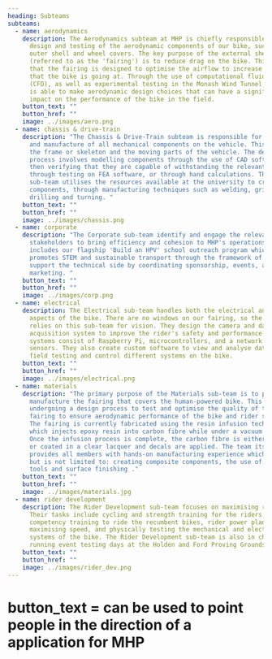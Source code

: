 ```yaml
---
heading: Subteams
subteams:
  - name: aerodynamics
    description: The Aerodynamics subteam at MHP is chiefly responsible for the
      design and testing of the aerodynamic components of our bike, such as the
      outer shell and wheel covers. The key purpose of the external shell
      (referred to as the 'fairing') is to reduce drag on the bike. This means
      that the fairing is designed to optimise the airflow to increase the speed
      that the bike is going at. Through the use of computational fluid dynamics
      (CFD), as well as experimental testing in the Monash Wind Tunnel, the team
      is able to make aerodynamic design choices that can have a significant
      impact on the performance of the bike in the field.
    button_text: ""
    button_href: ""
    image: ../images/aero.png
  - name: chassis & drive-train
    description: "The Chassis & Drive-Train subteam is responsible for the design
      and manufacture of all mechanical components on the vehicle. This includes
      the frame or skeleton and the moving parts of the vehicle. The design
      process involves modelling components through the use of CAD software and
      then verifying that they are capable of withstanding the relevant loading
      through testing on FEA software, or through hand calculations. The
      sub-team utilises the resources available at the university to create the
      components, through manufacturing techniques such as welding, grinding,
      drilling and turning. "
    button_text: ""
    button_href: ""
    image: ../images/chassis.png
  - name: corporate
    description: "The Corporate sub-team identify and engage the relevant external
      stakeholders to bring efficiency and cohesion to MHP's operations. This
      includes our flagship 'Build an HPV' school outreach program which
      promotes STEM and sustainable transport through the framework of HPV. They
      support the technical side by coordinating sponsorship, events, and
      marketing. "
    button_text: ""
    button_href: ""
    image: ../images/corp.png
  - name: electrical
    description: The Electrical sub-team handles both the electrical and software
      aspects of the bike. There are no windows on our fairing, so the rider
      relies on this sub-team for vision. They design the camera and data
      acquisition system to improve the rider's safety and performance. The
      systems consist of Raspberry Pi, microcontrollers, and a network of
      sensors. They also create custom software to view and analyse data from
      field testing and control different systems on the bike.
    button_text: ""
    button_href: ""
    image: ../images/electrical.png
  - name: materials
    description: "The primary purpose of the Materials sub-team is to prototype and
      manufacture the fairing that covers the human-powered bike. This includes
      undergoing a design process to test and optimise the quality of the
      fairing to ensure aerodynamic performance of the bike and rider safety.
      The fairing is currently fabricated using the resin infusion technique
      which injects epoxy resin into carbon fibre while under a vacuum seal.
      Once the infusion process is complete, the carbon fibre is either painted
      or coated in a clear lacquer and decals are applied. The team itself
      provides all members with hands-on manufacturing experience which includes
      but is not limited to: creating composite components, the use of power
      tools and surface finishing ."
    button_text: ""
    button_href: ""
    image: ../images/materials.jpg
  - name: rider development
    description: The Rider Development sub-team focuses on maximising rider output.
      Their tasks include cycling and strength training for the riders,
      competency training to ride the recumbent bikes, rider power plans for
      maximising speed, and physically testing the mechanical and electrical
      systems of the bike. The Rider Development sub-team is also in charge of
      running event testing days at the Holden and Ford Proving Grounds.
    button_text: ""
    button_href: ""
    image: ../images/rider_dev.png
---
```


# button_text = can be used to point people in the direction of a application for MHP
